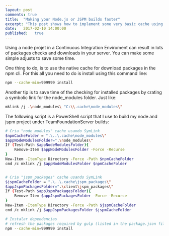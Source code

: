 ```yaml
---
layout: post
comments: true
title:  "Making your Node.js or JSPM builds faster"
excerpt: "This post shows how to implement some very basic cache using symbolic links"
date:   2017-02-10 14:00:00
published:   true
---
```



Using a node projet in a Continuous Integration Enviroment can result in lots of packages checks and downloads in your server. 
You can make some simple adjusts to save some time.

One thing to do, is to use the native cache for download packages in the npm cli. For this all you need to do is install using this command line:

```bash
npm --cache-min=999999 install
```

Another tip is to save time of the checking for installed packages by crating a symbolic link for the node_modules folder. Just like:

```bash
mklink /j .\node_modules\ "C:\\.cache\node_modules\"
```

The following script is a PowerShell script that I use to build my node and jspm project under TeamFoundationServer builds:

```bash
# Cria "node_modules" cache usando SymLink
$npmCacheFolder = ".\..\.cache\node_modules\"
$appNodeModulesFolder=".\node_modules\"
If (Test-Path $appNodeModulesFolder){
	Remove-Item $appNodeModulesFolder -Force -Recurse
}
New-Item -ItemType Directory -Force -Path $npmCacheFolder
cmd /c mklink /j $appNodeModulesFolder $npmCacheFolder


# Cria "jspm_packages" cache usando SymLink
$jspmCacheFolder = ".\..\.cache\jspm_packages\"
$appJspmPackagesFolder=".\client\jspm_packages\"
If (Test-Path $appJspmPackagesFolder){
	Remove-Item $appJspmPackagesFolder -Force -Recurse
}
New-Item -ItemType Directory -Force -Path $jspmCacheFolder
cmd /c mklink /j $appJspmPackagesFolder $jspmCacheFolder

# Instalar dependencias
# refresh the packages required by gulp (listed in the package.json file)
npm --cache-min=999999 install
```


